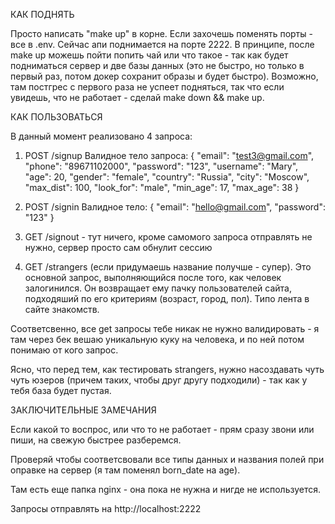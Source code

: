 КАК ПОДНЯТЬ

Просто написать "make up" в корне. Если захочешь поменять порты - все в .env. Сейчас апи поднимается на порте 2222. В принципе, после make up можешь пойти попить чай или что такое - так как будет подниматься сервер и две базы данных (это не быстро, но только в первый раз, потом докер сохранит образы и будет быстро). Возможно, там постгрес с первого раза не успеет подняться, так что если увидешь, что не работает - сделай make down && make up.


КАК ПОЛЬЗОВАТЬСЯ

В данный момент реализовано 4 запроса:

1. POST /signup
Валидное тело запроса:
{
	"email": "test3@gmail.com",
	"phone": "89671102000",
	"password": "123",
	"username": "Mary",
	"age": 20,
	"gender": "female",
	"country": "Russia",
	"city": "Moscow",
	"max_dist": 100,
	"look_for": "male",
	"min_age": 17,
	"max_age": 38
}

2. POST /signin
Валидное тело:
{
	"email": "hello@gmail.com",
	"password": "123"
}
3. GET /signout - тут ничего, кроме самомого запроса отправлять не нужно, сервер просто сам обнулит сессию
4. GET /strangers (если придумаешь название получше - супер). Это основной запрос, выполняющийся после того, как человек залогинился. Он возвращает ему пачку пользователей сайта, подходяший по его критериям (возраст, город, пол). Типо лента в сайте знакомств.

Соответсвенно, все get запросы тебе никак не нужно валидировать - я там через бек вешаю уникальную куку на человека, и по ней потом понимаю от кого запрос.

Ясно, что перед тем, как тестировать strangers, нужно насоздавать чуть чуть юзеров (причем таких, чтобы друг другу подходили) - так как у тебя база будет пустая.

ЗАКЛЮЧИТЕЛЬНЫЕ ЗАМЕЧАНИЯ

Если какой то воспрос, или что то не работает - прям сразу звони или пиши, на свежую быстрее разберемся.

Проверяй чтобы соответсвовали все типы данных и названия полей при оправке на сервер (я там поменял born_date на age).

Там есть еще папка nginx - она пока не нужна и нигде не используется.

Запросы отправлять на http://localhost:2222

